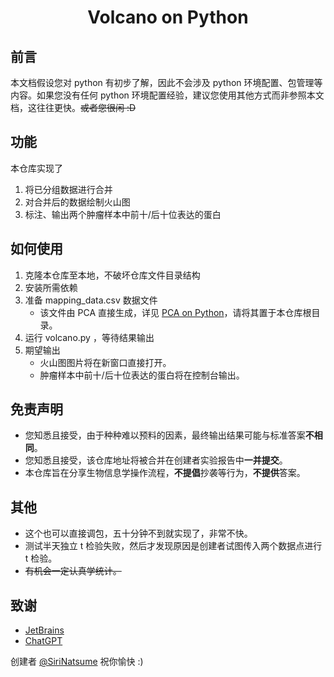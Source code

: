 <h1 align="center">Volcano on Python</h1>

## 前言
本文档假设您对 python 有初步了解，因此不会涉及 python 环境配置、包管理等内容。如果您没有任何 python 环境配置经验，建议您使用其他方式而非参照本文档，这往往更快。~~或者您很闲 :D~~

## 功能
本仓库实现了
1. 将已分组数据进行合并
2. 对合并后的数据绘制火山图
3. 标注、输出两个肿瘤样本中前十/后十位表达的蛋白

## 如何使用
1. 克隆本仓库至本地，不破坏仓库文件目录结构
2. 安装所需依赖
3. 准备 mapping_data.csv 数据文件
    - 该文件由 PCA 直接生成，详见 [PCA on Python](https://github.com/SiriNatsume/Bioinfo-Experiment/tree/main/02)，请将其置于本仓库根目录。
4. 运行 volcano.py ，等待结果输出
5. 期望输出
    - 火山图图片将在新窗口直接打开。
    - 肿瘤样本中前十/后十位表达的蛋白将在控制台输出。

## 免责声明
  - 您知悉且接受，由于种种难以预料的因素，最终输出结果可能与标准答案**不相同**。
  - 您知悉且接受，该仓库地址将被合并在创建者实验报告中**一并提交**。
  - 本仓库旨在分享生物信息学操作流程，**不提倡**抄袭等行为，**不提供**答案。

## 其他
- 这个也可以直接调包，五十分钟不到就实现了，非常不快。
- 测试半天独立 t 检验失败，然后才发现原因是创建者试图传入两个数据点进行 t 检验。
- ~~有机会一定认真学统计。~~

## 致谢
- [JetBrains](https://www.jetbrains.com/zh-cn/)
- [ChatGPT](https://www.chatgpt.com)

创建者 [@SiriNatsume](https://github.com/SiriNatsume)
祝你愉快 :)
